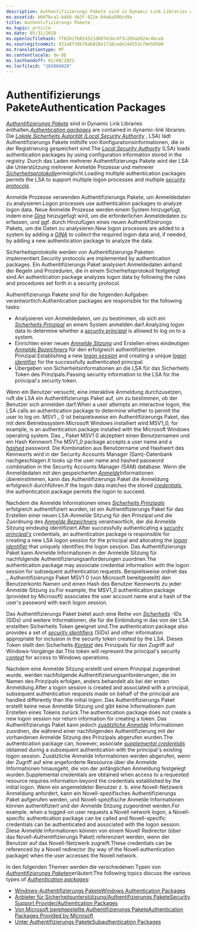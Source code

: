 ```yaml
---
description: Authentifizierungs Pakete sind in Dynamic Link Libraries enthalten.
ms.assetid: b0d7bca1-b4bb-4b3f-822e-04a6a500cd9a
title: Authentifizierungs Pakete
ms.topic: article
ms.date: 05/31/2018
ms.openlocfilehash: ff02017b653521d80741bcdf3c205ab924c4bceb
ms.sourcegitcommit: 831e8f3db78ab820e1710cede244553c70e50500
ms.translationtype: MT
ms.contentlocale: de-DE
ms.lasthandoff: 01/08/2021
ms.locfileid: "103866020"
---
```

# <a name="authentication-packages"></a><span data-ttu-id="dbbb8-103">Authentifizierungs Pakete</span><span class="sxs-lookup"><span data-stu-id="dbbb8-103">Authentication Packages</span></span>

<span data-ttu-id="dbbb8-104">[*Authentifizierungs Pakete*](/windows/desktop/SecGloss/a-gly) sind in Dynamic Link Libraries enthalten.</span><span class="sxs-lookup"><span data-stu-id="dbbb8-104">[*Authentication packages*](/windows/desktop/SecGloss/a-gly) are contained in dynamic-link libraries.</span></span> <span data-ttu-id="dbbb8-105">Die [*Lokale Sicherheits Autorität (Local Security Authority*](/windows/desktop/SecGloss/l-gly) , LSA) lädt Authentifizierungs Pakete mithilfe von Konfigurationsinformationen, die in der Registrierung gespeichert sind.</span><span class="sxs-lookup"><span data-stu-id="dbbb8-105">The [*Local Security Authority*](/windows/desktop/SecGloss/l-gly) (LSA) loads authentication packages by using configuration information stored in the registry.</span></span> <span data-ttu-id="dbbb8-106">Durch das Laden mehrerer Authentifizierungs Pakete wird der LSA die Unterstützung mehrerer Anmelde Prozesse und mehrerer [*Sicherheitsprotokolle*](/windows/desktop/SecGloss/s-gly)ermöglicht.</span><span class="sxs-lookup"><span data-stu-id="dbbb8-106">Loading multiple authentication packages permits the LSA to support multiple logon processes and multiple [*security protocols*](/windows/desktop/SecGloss/s-gly).</span></span>

<span data-ttu-id="dbbb8-107">Anmelde Prozesse verwenden Authentifizierungs Pakete, um Anmeldedaten zu analysieren.</span><span class="sxs-lookup"><span data-stu-id="dbbb8-107">Logon processes use authentication packages to analyze logon data.</span></span> <span data-ttu-id="dbbb8-108">Neue Anmelde Prozesse werden einem System hinzugefügt, indem eine [*Gina*](/windows/desktop/SecGloss/g-gly) hinzugefügt wird, um die erforderlichen Anmeldedaten zu erfassen, und ggf. durch Hinzufügen eines neuen Authentifizierungs Pakets, um die Daten zu analysieren.</span><span class="sxs-lookup"><span data-stu-id="dbbb8-108">New logon processes are added to a system by adding a [*GINA*](/windows/desktop/SecGloss/g-gly) to collect the required logon data and, if needed, by adding a new authentication package to analyze the data.</span></span>

<span data-ttu-id="dbbb8-109">Sicherheitsprotokolle werden von Authentifizierungs Paketen implementiert.</span><span class="sxs-lookup"><span data-stu-id="dbbb8-109">Security protocols are implemented by authentication packages.</span></span> <span data-ttu-id="dbbb8-110">Ein Authentifizierungs Paket analysiert Anmeldedaten anhand der Regeln und Prozeduren, die in einem Sicherheitsprotokoll festgelegt sind.</span><span class="sxs-lookup"><span data-stu-id="dbbb8-110">An authentication package analyzes logon data by following the rules and procedures set forth in a security protocol.</span></span>

<span data-ttu-id="dbbb8-111">Authentifizierungs Pakete sind für die folgenden Aufgaben verantwortlich:</span><span class="sxs-lookup"><span data-stu-id="dbbb8-111">Authentication packages are responsible for the following tasks:</span></span>

-   <span data-ttu-id="dbbb8-112">Analysieren von Anmeldedaten, um zu bestimmen, ob sich ein [*Sicherheits Prinzipal*](/windows/desktop/SecGloss/s-gly) an einem System anmelden darf.</span><span class="sxs-lookup"><span data-stu-id="dbbb8-112">Analyzing logon data to determine whether a [*security principal*](/windows/desktop/SecGloss/s-gly) is allowed to log on to a system.</span></span>
-   <span data-ttu-id="dbbb8-113">Einrichten einer neuen [*Anmelde Sitzung*](/windows/desktop/SecGloss/l-gly) und Erstellen eines eindeutigen [*Anmelde Bezeichners*](/windows/desktop/SecGloss/l-gly) für den erfolgreich authentifizierten Prinzipal.</span><span class="sxs-lookup"><span data-stu-id="dbbb8-113">Establishing a new [*logon session*](/windows/desktop/SecGloss/l-gly) and creating a unique [*logon identifier*](/windows/desktop/SecGloss/l-gly) for the successfully authenticated principal.</span></span>
-   <span data-ttu-id="dbbb8-114">Übergeben von Sicherheitsinformationen an die LSA für das Sicherheits Token des Prinzipals.</span><span class="sxs-lookup"><span data-stu-id="dbbb8-114">Passing security information to the LSA for the principal's security token.</span></span>

<span data-ttu-id="dbbb8-115">Wenn ein Benutzer versucht, eine interaktive Anmeldung durchzusetzen, ruft die LSA ein Authentifizierungs Paket auf, um zu bestimmen, ob der Benutzer sich anmelden darf.</span><span class="sxs-lookup"><span data-stu-id="dbbb8-115">When a user attempts an interactive logon, the LSA calls an authentication package to determine whether to permit the user to log on.</span></span> <span data-ttu-id="dbbb8-116">MSV1 \_ 0 ist beispielsweise ein Authentifizierungs Paket, das mit dem Betriebssystem Microsoft Windows installiert wird.</span><span class="sxs-lookup"><span data-stu-id="dbbb8-116">MSV1\_0, for example, is an authentication package installed with the Microsoft Windows operating system.</span></span> <span data-ttu-id="dbbb8-117">Das \_ Paket MSV1 0 akzeptiert einen Benutzernamen und ein [](/windows/desktop/SecGloss/h-gly) Hash Kennwort.</span><span class="sxs-lookup"><span data-stu-id="dbbb8-117">The MSV1\_0 package accepts a user name and a [*hashed*](/windows/desktop/SecGloss/h-gly) password.</span></span> <span data-ttu-id="dbbb8-118">Die Kombination aus Benutzername und Hashwert des Kennworts wird in der Security Accounts Manager (Sam)-Datenbank nachgeschlagen.</span><span class="sxs-lookup"><span data-stu-id="dbbb8-118">It looks up the user name and hashed password combination in the Security Accounts Manager (SAM) database.</span></span> <span data-ttu-id="dbbb8-119">Wenn die Anmeldedaten mit den gespeicherten [*Anmelde*](/windows/desktop/SecGloss/c-gly)Informationen übereinstimmen, kann das Authentifizierungs Paket die Anmeldung erfolgreich durchführen.</span><span class="sxs-lookup"><span data-stu-id="dbbb8-119">If the logon data matches the stored [*credentials*](/windows/desktop/SecGloss/c-gly), the authentication package permits the logon to succeed.</span></span>

<span data-ttu-id="dbbb8-120">Nachdem die Anmelde Informationen eines [*Sicherheits Prinzipals*](/windows/desktop/SecGloss/s-gly) erfolgreich authentifiziert wurden, ist ein Authentifizierungs Paket für das Erstellen einer neuen LSA-Anmelde Sitzung für den Prinzipal und die Zuordnung des [*Anmelde Bezeichners*](/windows/desktop/SecGloss/l-gly) verantwortlich, der die Anmelde Sitzung eindeutig identifiziert.</span><span class="sxs-lookup"><span data-stu-id="dbbb8-120">After successfully authenticating a [*security principal's*](/windows/desktop/SecGloss/s-gly) credentials, an authentication package is responsible for creating a new LSA logon session for the principal and allocating the [*logon identifier*](/windows/desktop/SecGloss/l-gly) that uniquely identifies the logon session.</span></span> <span data-ttu-id="dbbb8-121">Das Authentifizierungs Paket kann Anmelde Informationen in der Anmelde Sitzung für nachfolgende Authentifizierungsanforderungen zuordnen.</span><span class="sxs-lookup"><span data-stu-id="dbbb8-121">The authentication package may associate credential information with the logon session for subsequent authentication requests.</span></span> <span data-ttu-id="dbbb8-122">Beispielsweise ordnet das \_ Authentifizierungs Paket MSV1 0 (von Microsoft bereitgestellt) den Benutzerkonto Namen und einen Hash des Benutzer Kennworts zu jeder Anmelde Sitzung zu.</span><span class="sxs-lookup"><span data-stu-id="dbbb8-122">For example, the MSV1\_0 authentication package (provided by Microsoft) associates the user account name and a hash of the user's password with each logon session.</span></span>

<span data-ttu-id="dbbb8-123">Das Authentifizierungs Paket bietet auch eine Reihe von [*Sicherheits*](/windows/desktop/SecGloss/s-gly) -IDs (SIDs) und weitere Informationen, die für die Einbindung in das von der LSA erstellten Sicherheits Token geeignet sind.</span><span class="sxs-lookup"><span data-stu-id="dbbb8-123">The authentication package also provides a set of [*security identifiers*](/windows/desktop/SecGloss/s-gly) (SIDs) and other information appropriate for inclusion in the security token created by the LSA.</span></span> <span data-ttu-id="dbbb8-124">Dieses Token stellt den Sicherheits [*Kontext*](/windows/desktop/SecGloss/c-gly) des Prinzipals für den Zugriff auf Windows-Vorgänge dar.</span><span class="sxs-lookup"><span data-stu-id="dbbb8-124">This token will represent the principal's security [*context*](/windows/desktop/SecGloss/c-gly) for access to Windows operations.</span></span>

<span data-ttu-id="dbbb8-125">Nachdem eine Anmelde Sitzung erstellt und einem Prinzipal zugeordnet wurde, werden nachfolgende Authentifizierungsanforderungen, die im Namen des Prinzipals erfolgen, anders behandelt als bei der ersten Anmeldung.</span><span class="sxs-lookup"><span data-stu-id="dbbb8-125">After a logon session is created and associated with a principal, subsequent authentication requests made on behalf of the principal are handled differently than the initial logon.</span></span> <span data-ttu-id="dbbb8-126">Das Authentifizierungs Paket erstellt keine neue Anmelde Sitzung und gibt keine Informationen zum Erstellen eines Tokens zurück.</span><span class="sxs-lookup"><span data-stu-id="dbbb8-126">The authentication package does not create a new logon session nor return information for creating a token.</span></span> <span data-ttu-id="dbbb8-127">Das Authentifizierungs Paket kann jedoch [*zusätzliche Anmelde*](/windows/desktop/SecGloss/s-gly) Informationen zuordnen, die während einer nachfolgenden Authentifizierung mit der vorhandenen Anmelde Sitzung des Prinzipals abgerufen wurden.</span><span class="sxs-lookup"><span data-stu-id="dbbb8-127">The authentication package can, however, associate [*supplemental credentials*](/windows/desktop/SecGloss/s-gly) obtained during a subsequent authentication with the principal's existing logon session.</span></span> <span data-ttu-id="dbbb8-128">Zusätzliche Anmelde Informationen werden abgerufen, wenn der Zugriff auf eine angeforderte Ressource über die Anmelde Informationen hinausgeht, die von der anfänglichen Anmeldung festgelegt wurden.</span><span class="sxs-lookup"><span data-stu-id="dbbb8-128">Supplemental credentials are obtained when access to a requested resource requires information beyond the credentials established by the initial logon.</span></span> <span data-ttu-id="dbbb8-129">Wenn ein angemeldeter Benutzer z. b. eine Novell-Netzwerk Anmeldung anfordert, kann ein Novell-spezifisches Authentifizierungs Paket aufgerufen werden, und Novell-spezifische Anmelde Informationen können authentifiziert und der Anmelde Sitzung zugeordnet werden.</span><span class="sxs-lookup"><span data-stu-id="dbbb8-129">For example, when a logged-on user requests a Novell network logon, a Novell-specific authentication package can be called and Novell-specific credentials can be authenticated and associated with the logon session.</span></span> <span data-ttu-id="dbbb8-130">Diese Anmelde Informationen können von einem Novell Redirector (über das Novell-Authentifizierungs Paket) referenziert werden, wenn der Benutzer auf das Novell-Netzwerk zugreift.</span><span class="sxs-lookup"><span data-stu-id="dbbb8-130">These credentials can be referenced by a Novell redirector (by way of the Novell authentication package) when the user accesses the Novell network.</span></span>

<span data-ttu-id="dbbb8-131">In den folgenden Themen werden die verschiedenen Typen von [*Authentifizierungs Paketen*](/windows/desktop/SecGloss/a-gly)erläutert:</span><span class="sxs-lookup"><span data-stu-id="dbbb8-131">The following topics discuss the various types of [*Authentication packages*](/windows/desktop/SecGloss/a-gly):</span></span>

-   [<span data-ttu-id="dbbb8-132">Windows-Authentifizierungs Pakete</span><span class="sxs-lookup"><span data-stu-id="dbbb8-132">Windows Authentication Packages</span></span>](windows-authentication-packages.md)
-   [<span data-ttu-id="dbbb8-133">Anbieter für Sicherheitsunterstützung/Authentifizierungs Pakete</span><span class="sxs-lookup"><span data-stu-id="dbbb8-133">Security Support Provider/Authentication Packages</span></span>](security-support-provider-authentication-packages.md)
-   [<span data-ttu-id="dbbb8-134">Von Microsoft bereitgestellte Authentifizierungs Pakete</span><span class="sxs-lookup"><span data-stu-id="dbbb8-134">Authentication Packages Provided by Microsoft</span></span>](authentication-packages-provided-by-microsoft.md)
-   [<span data-ttu-id="dbbb8-135">Unter Authentifizierungs Pakete</span><span class="sxs-lookup"><span data-stu-id="dbbb8-135">Subauthentication Packages</span></span>](subauthentication-packages.md)

 

 

